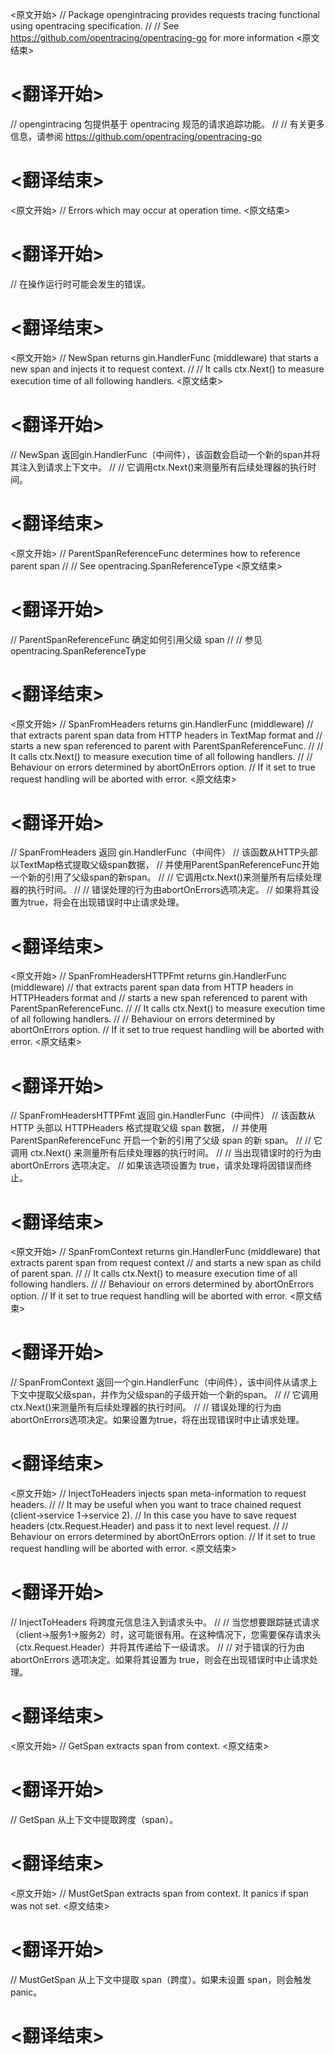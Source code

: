 
<原文开始>
// Package opengintracing provides requests tracing functional using opentracing specification.
//
// See https://github.com/opentracing/opentracing-go for more information
<原文结束>

# <翻译开始>
// opengintracing 包提供基于 opentracing 规范的请求追踪功能。
//
// 有关更多信息，请参阅 https://github.com/opentracing/opentracing-go
# <翻译结束>


<原文开始>
// Errors which may occur at operation time.
<原文结束>

# <翻译开始>
// 在操作运行时可能会发生的错误。
# <翻译结束>


<原文开始>
// NewSpan returns gin.HandlerFunc (middleware) that starts a new span and injects it to request context.
//
// It calls ctx.Next() to measure execution time of all following handlers.
<原文结束>

# <翻译开始>
// NewSpan 返回gin.HandlerFunc（中间件），该函数会启动一个新的span并将其注入到请求上下文中。
//
// 它调用ctx.Next()来测量所有后续处理器的执行时间。
# <翻译结束>


<原文开始>
// ParentSpanReferenceFunc determines how to reference parent span
//
// See opentracing.SpanReferenceType
<原文结束>

# <翻译开始>
// ParentSpanReferenceFunc 确定如何引用父级 span
//
// 参见 opentracing.SpanReferenceType
# <翻译结束>


<原文开始>
// SpanFromHeaders returns gin.HandlerFunc (middleware)
// that extracts parent span data from HTTP headers in TextMap format and
// starts a new span referenced to parent with ParentSpanReferenceFunc.
//
// It calls ctx.Next() to measure execution time of all following handlers.
//
// Behaviour on errors determined by abortOnErrors option.
// If it set to true request handling will be aborted with error.
<原文结束>

# <翻译开始>
// SpanFromHeaders 返回 gin.HandlerFunc（中间件）
// 该函数从HTTP头部以TextMap格式提取父级span数据，
// 并使用ParentSpanReferenceFunc开始一个新的引用了父级span的新span。
//
// 它调用ctx.Next()来测量所有后续处理器的执行时间。
//
// 错误处理的行为由abortOnErrors选项决定。
// 如果将其设置为true，将会在出现错误时中止请求处理。
# <翻译结束>


<原文开始>
// SpanFromHeadersHTTPFmt returns gin.HandlerFunc (middleware)
// that extracts parent span data from HTTP headers in HTTPHeaders format and
// starts a new span referenced to parent with ParentSpanReferenceFunc.
//
// It calls ctx.Next() to measure execution time of all following handlers.
//
// Behaviour on errors determined by abortOnErrors option.
// If it set to true request handling will be aborted with error.
<原文结束>

# <翻译开始>
// SpanFromHeadersHTTPFmt 返回 gin.HandlerFunc（中间件）
// 该函数从 HTTP 头部以 HTTPHeaders 格式提取父级 span 数据，
// 并使用 ParentSpanReferenceFunc 开启一个新的引用了父级 span 的新 span。
//
// 它调用 ctx.Next() 来测量所有后续处理器的执行时间。
//
// 当出现错误时的行为由 abortOnErrors 选项决定。
// 如果该选项设置为 true，请求处理将因错误而终止。
# <翻译结束>


<原文开始>
// SpanFromContext returns gin.HandlerFunc (middleware) that extracts parent span from request context
// and starts a new span as child of parent span.
//
// It calls ctx.Next() to measure execution time of all following handlers.
//
// Behaviour on errors determined by abortOnErrors option.
// If it set to true request handling will be aborted with error.
<原文结束>

# <翻译开始>
// SpanFromContext 返回一个gin.HandlerFunc（中间件），该中间件从请求上下文中提取父级span，并作为父级span的子级开始一个新的span。
//
// 它调用ctx.Next()来测量所有后续处理器的执行时间。
//
// 错误处理的行为由abortOnErrors选项决定。如果设置为true，将在出现错误时中止请求处理。
# <翻译结束>


<原文开始>
// InjectToHeaders injects span meta-information to request headers.
//
// It may be useful when you want to trace chained request (client->service 1->service 2).
// In this case you have to save request headers (ctx.Request.Header) and pass it to next level request.
//
// Behaviour on errors determined by abortOnErrors option.
// If it set to true request handling will be aborted with error.
<原文结束>

# <翻译开始>
// InjectToHeaders 将跨度元信息注入到请求头中。
//
// 当您想要跟踪链式请求（client->服务1->服务2）时，这可能很有用。在这种情况下，您需要保存请求头（ctx.Request.Header）并将其传递给下一级请求。
//
// 对于错误的行为由 abortOnErrors 选项决定。如果将其设置为 true，则会在出现错误时中止请求处理。
# <翻译结束>


<原文开始>
// GetSpan extracts span from context.
<原文结束>

# <翻译开始>
// GetSpan 从上下文中提取跨度（span）。
# <翻译结束>


<原文开始>
// MustGetSpan extracts span from context. It panics if span was not set.
<原文结束>

# <翻译开始>
// MustGetSpan 从上下文中提取 span（跨度）。如果未设置 span，则会触发panic。
# <翻译结束>

